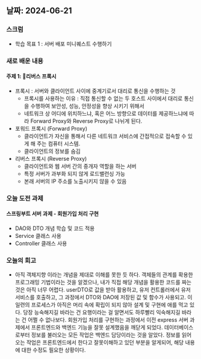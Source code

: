 ## 날짜: 2024-06-21

### 스크럼
- 학습 목표 1 : 서버 배포 미니퀘스트 수행하기

### 새로 배운 내용
#### 주제 1: 리버스 프록시
- 프록시 : 서버와 클라이언트 사이에 중계기로서 대리로 통신을 수행하는 것
  - 프록시를 사용하는 이유 : 직접 통신할 수 없는 두 호스트 사이에서 대리로 통신을 수행하여 보안성, 성능, 안정성을 향상 시키기 위해서
  - 네트워크 상 어디에 위치하느냐, 혹은 어느 방향으로 데이터를 제공하느냐에 따라 Forward Proxy와 Reverse Proxy로 나뉘게 된다.
- 포워드 프록시 (Forward Proxy)
  - 클라이언트가 자신을 통해서 다른 네트워크 서비스에 간접적으로 접속할 수 있게 해 주는 컴퓨터 시스템.
  - 클라이언트의 정보를 숨김
- 리버스 프록시 (Reverse Proxy)
  - 클라이언트와 웹 서버 간의 중개자 역할을 하는 서버
  - 특정 서버가 과부화 되지 않게 로드밸런싱 가능
  - 본래 서버의 IP 주소를 노출시키지 않을 수 있음
 
### 오늘 도전 과제
#### 스프링부트 서버 과제 - 회원가입 처리 구현
- DAO와 DTO 개념 학습 및 코드 적용
- Service 클래스 사용
- Controller 클래스 사용

### 오늘의 회고
- 아직 객체지향 이라는 개념을 제대로 이해를 못한 듯 하다. 객체들의 관계를 확용한 프로그래밍 기법이라는 것을 알겠으나, 내가 직접 해당 개념을 활용한 코드를 짜는 것은 아직 너무 어렵다.
  userDTO로 값을 받아 활용하고, 유저 컨트롤러에서 유저 서비스를 호출하고, 그 과정에서 DTO와 DAO에 저장된 값 및 함수가 사용되고.
  이 일련의 프로세스가 아직은 머리 속에 확립이 되지 않아 설계 및 구현에 애를 먹고 있다. 당장 능숙해지길 바라는 건 요행이라는 걸 알면서도 하루빨리 익숙해지길 바라는 건 어쩔 수 없나보다.
  회원가입 처리를 구현하는 과정에서 이전 express 서버 과제에서 프론트엔드와 백엔드 기능을 잘못 설계했음을 깨닫게 되었다. 데이터베이스로부터 정보를 불러오는 모든 작업은 백엔드 담당이라는 것을 알았다. 정보를 읽어오는 작업은 프론트엔드에서 한다고 잘못이해하고 있던 부분을 알게되어, 해당 내용에 대한 수정도 필요한 상황이다.
